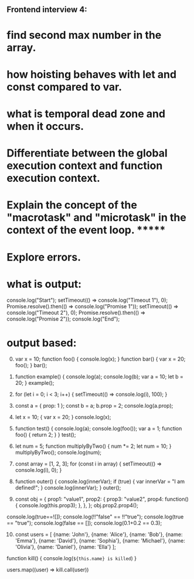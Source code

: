 ## Frontend interview 4:

# find second max number in the array.

# how hoisting behaves with let and const compared to var.

# what is temporal dead zone and when it occurs.

# Differentiate between the global execution context and function execution context.

# Explain the concept of the "macrotask" and "microtask" in the context of the event loop. *****

# Explore errors.

# what is output:
console.log("Start");
setTimeout(() => console.log("Timeout 1"), 0);
Promise.resolve().then(() => console.log("Promise 1"));
setTimeout(() => console.log("Timeout 2"), 0);
Promise.resolve().then(() => console.log("Promise 2"));
console.log("End");

# output based:

0. var x = 10;
function foo() {
  console.log(x);
}
function bar() {
  var x = 20;
  foo();
}
bar();

1. function example() {
  console.log(a);
  console.log(b);
  var a = 10;
  let b = 20;
}
example();

2. for (let i = 0; i < 3; i++) {
  setTimeout(() => console.log(i), 100);
}

3. const a = { prop: 1 };
const b = a;
b.prop = 2;
console.log(a.prop);

4. let x = 10;
{
  var x = 20;
}
console.log(x);

5. function test() {
  console.log(a);
  console.log(foo());
  var a = 1;
  function foo() {
    return 2;
  }
}
test();

6. let num = 5;
function multiplyByTwo() {
  num *= 2;
  let num = 10;
}
multiplyByTwo();
console.log(num);

7. const array = [1, 2, 3];
for (const i in array) {
  setTimeout(() => console.log(i), 0);
}

8. function outer() {
  console.log(innerVar);
  if (true) {
    var innerVar = "I am defined!";
  }
  console.log(innerVar);
}
outer();

9. const obj = {
  prop1: "value1",
  prop2: {
    prop3: "value2",
    prop4: function() {
      console.log(this.prop3);
    },
  },
};
obj.prop2.prop4();

console.log(true==![]);
console.log(!!"false" == !!"true");
console.log(true == "true");
console.log(false == []);
console.log(0.1+0.2 == 0.3);

10. const users = [
  {name: 'John'},
  {name: 'Alice'},
  {name: 'Bob'},
  {name: 'Emma'},
  {name: 'David'},
  {name: 'Sophia'},
  {name: 'Michael'},
  {name: 'Olivia'},
  {name: 'Daniel'},
  {name: 'Ella'}
];

function kill() { 
  console.log(`${this.name} is killed`) 
}

users.map((user) => kill.call(user))